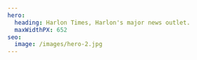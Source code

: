 ```yaml
---
hero:
  heading: Harlon Times, Harlon's major news outlet.
  maxWidthPX: 652
seo:
  image: /images/hero-2.jpg
---
```

<script src="https://identity.netlify.com/v1/netlify-identity-widget.js"></script>
<script>
  if (window.netlifyIdentity) {
    window.netlifyIdentity.on("init", user => {
      if (!user) {
        window.netlifyIdentity.on("login", () => {
          document.location.href = "/admin/";
        });
      }
    });
  }
</script>